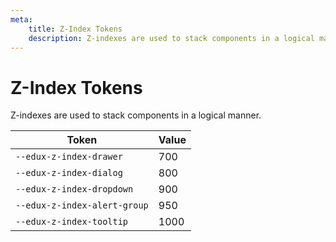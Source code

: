 ```yaml
---
meta:
    title: Z-Index Tokens
    description: Z-indexes are used to stack components in a logical manner.
---
```


# Z-Index Tokens

Z-indexes are used to stack components in a logical manner.

| Token                        | Value |
| ---------------------------- | ----- |
| `--edux-z-index-drawer`      | 700   |
| `--edux-z-index-dialog`      | 800   |
| `--edux-z-index-dropdown`    | 900   |
| `--edux-z-index-alert-group` | 950   |
| `--edux-z-index-tooltip`     | 1000  |
